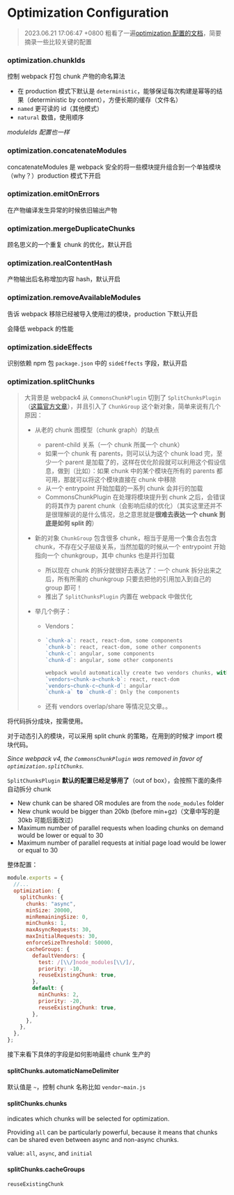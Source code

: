 # Optimization Configuration

> 2023.06.21 17:06:47 +0800 粗看了一遍[optimization 配置的文档](https://webpack.js.org/configuration/optimization/)，简要摘录一些比较关键的配置

### optimization.chunkIds

控制 webpack 打包 chunk 产物的命名算法

- 在 production 模式下默认是 `deterministic`，能够保证每次构建是幂等的结果（deterministic by content），方便长期的缓存（文件名）
- `named` 更可读的 id（其他模式）
- `natural` 数值，使用顺序

_moduleIds 配置也一样_

### optimization.concatenateModules

concatenateModules 是 webpack 安全的将一些模块提升组合到一个单独模块（why？）production 模式下开启

### optimization.emitOnErrors

在产物编译发生异常的时候依旧输出产物

### optimization.mergeDuplicateChunks

顾名思义的一个重复 chunk 的优化，默认开启

### optimization.realContentHash

产物输出后名称增加内容 hash，默认开启

### optimization.removeAvailableModules

告诉 webpack 移除已经被导入使用过的模块，production 下默认开启

会降低 webpack 的性能

### optimization.sideEffects

识别依赖 npm 包 `package.json` 中的 `sideEffects` 字段，默认开启

### optimization.splitChunks

> 大背景是 webpack4 从 `CommonsChunkPlugin` 切到了 `SplitChunksPlugin`（[这篇官方文章](https://medium.com/webpack/webpack-4-code-splitting-chunk-graph-and-the-splitchunks-optimization-be739a861366)），并且引入了 `ChunkGroup` 这个新对象，简单来说有几个原因：
>
> - 从老的 chunk 图模型（chunk graph）的缺点
>
>   - parent-child 关系（一个 chunk 所属一个 chunk）
>   - 如果一个 chunk 有 parents，则可以认为这个 chunk load 完，至少一个 parent 是加载了的，这样在优化阶段就可以利用这个假设信息，做到（比如）：如果 chunk 中的某个模块在所有的 parents 都可用，那就可以将这个模块直接在 chunk 中移除
>   - 从一个 entrypoint 开始加载的一系列 chunk 会并行的加载
>   - CommonsChunkPlugin 在处理将模块提升到 chunk 之后，会错误的将其作为 parent chunk（会影响后续的优化）（其实这里还并不是很理解说的是什么情况，总之意思就是**很难去表达一个 chunk 到底是如何 split 的**）
>
> - 新的对象 `ChunkGroup` 包含很多 chunk，相当于是用一个集合去包含 chunk，不存在父子层级关系，当然加载的时候从一个 entrypoint 开始指向一个 chunkgroup，其中 chunks 也是并行加载
>
>   - 所以现在 chunk 的拆分就很好去表达了：一个 chunk 拆分出来之后，所有所需的 chunkgroup 只要去把他的引用加入到自己的 group 即可！
>   - 推出了 `SplitChunksPlugin` 内置在 webpack 中做优化
>
> - 举几个例子：
>
>   - Vendors：
>
>   - ```js
>     `chunk-a`: react, react-dom, some components
>     `chunk-b`: react, react-dom, some other components
>     `chunk-c`: angular, some components
>     `chunk-d`: angular, some other components
>
>     webpack would automatically create two vendors chunks, with the following result:
>     `vendors~chunk-a~chunk-b`: react, react-dom
>     `vendors~chunk-c~chunk-d`: angular
>     `chunk-a` to `chunk-d`: Only the components
>     ```
>
>   - 还有 vendors overlap/share 等情况见文章。。

将代码拆分成块，按需使用。

对于动态引入的模块，可以采用 split chunk 的策略，在用到的时候才 import 模块代码。

_Since webpack v4, the `CommonsChunkPlugin` was removed in favor of `optimization.splitChunks`._

`SplitChunksPlugin` **默认的配置已经足够用了**（out of box），会按照下面的条件自动拆分 chunk

- New chunk can be shared OR modules are from the `node_modules` folder
- New chunk would be bigger than 20kb (before min+gz)（文章中写的是 30kb 可能后面改过）
- Maximum number of parallel requests when loading chunks on demand would be lower or equal to 30
- Maximum number of parallel requests at initial page load would be lower or equal to 30

整体配置：

```js
module.exports = {
  //...
  optimization: {
    splitChunks: {
      chunks: "async",
      minSize: 20000,
      minRemainingSize: 0,
      minChunks: 1,
      maxAsyncRequests: 30,
      maxInitialRequests: 30,
      enforceSizeThreshold: 50000,
      cacheGroups: {
        defaultVendors: {
          test: /[\\/]node_modules[\\/]/,
          priority: -10,
          reuseExistingChunk: true,
        },
        default: {
          minChunks: 2,
          priority: -20,
          reuseExistingChunk: true,
        },
      },
    },
  },
};
```

接下来看下具体的字段是如何影响最终 chunk 生产的

#### splitChunks.automaticNameDelimiter

默认值是 `~`，控制 chunk 名称比如 `vendor~main.js`

#### splitChunks.chunks

indicates which chunks will be selected for optimization.

Providing `all` can be particularly powerful, because it means that chunks can be shared even between async and non-async chunks.

value: `all`, `async`, and `initial`

#### splitChunks.cacheGroups

`reuseExistingChunk`

